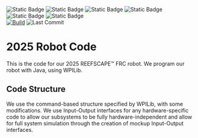 ![Static Badge](https://img.shields.io/badge/FRC-Team_9644-cb007b?logo=first&labelColor=gray&link=https%3A%2F%2Fwww.thebluealliance.com%2Fteam%2F9644)
![Static Badge](https://img.shields.io/badge/WPI-Lib-%234d4848?style=flat-square&labelColor=8c150d)
![Static Badge](https://img.shields.io/badge/Photon-Vision-ffffff?style=flat-square&labelColor=006492)
![Static Badge](https://img.shields.io/badge/Path-Planner-ffffff?style=flat-square&labelColor=%232c3aad)
![Static Badge](https://img.shields.io/badge/Advantage-Scope-dee3ff?style=flat-square&labelColor=0027e6)
![Static Badge](https://img.shields.io/badge/Advantage-Kit-fff3d9?style=flat-square&labelColor=fec007)\
[![Build](https://github.com/NEIA-Robotics-9644/2025-Robot-Code/actions/workflows/build.yml/badge.svg)](https://github.com/NEIA-Robotics-9644/2025-Robot-Code/actions/workflows/build.yml)
![Last Commit](https://img.shields.io/github/last-commit/NEIA-Robotics-9644/2025-Robot-Code?color=32bd51)
# 2025 Robot Code
This is the code for our 2025 REEFSCAPE&trade; FRC robot.
We program our robot with Java, using WPILib.

## Code Structure
We use the command-based structure specified by WPILib, with some modifications.  We use Input-Output interfaces for any hardware-specific code to allow our subsystems to be fully hardware-independent and allow for full system simulation through the creation of mockup Input-Output interfaces.
